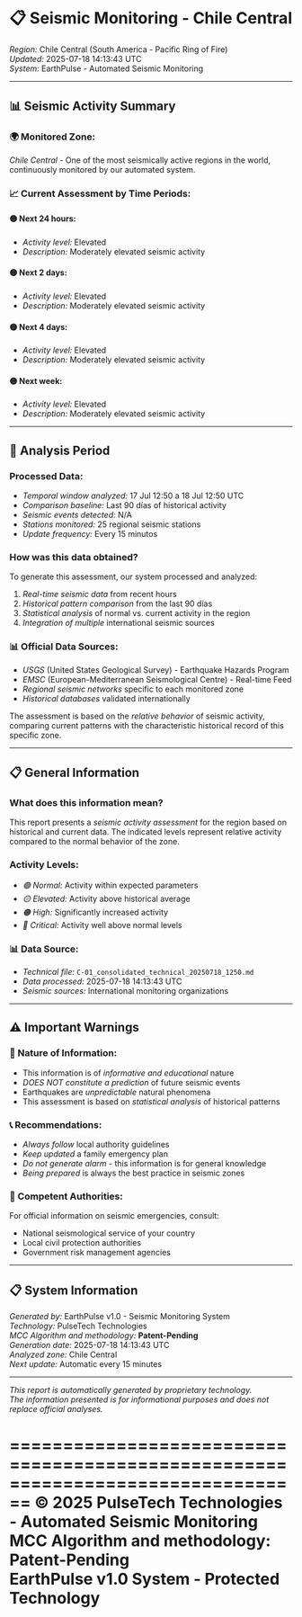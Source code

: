 # 📋 Seismic Monitoring - Chile Central

*Region:* Chile Central (South America - Pacific Ring of Fire)  
*Updated:* 2025-07-18 14:13:43 UTC  
*System:* EarthPulse - Automated Seismic Monitoring  

---

## 📊 Seismic Activity Summary

### 🌍 Monitored Zone:
*Chile Central* - One of the most seismically active regions in the world, continuously monitored by our automated system.

### 📈 Current Assessment by Time Periods:

#### 🟡 Next 24 hours:
- *Activity level:* Elevated
- *Description:* Moderately elevated seismic activity

#### 🟡 Next 2 days:
- *Activity level:* Elevated
- *Description:* Moderately elevated seismic activity

#### 🟡 Next 4 days:
- *Activity level:* Elevated
- *Description:* Moderately elevated seismic activity

#### 🟡 Next week:
- *Activity level:* Elevated
- *Description:* Moderately elevated seismic activity


---

## 📅 Analysis Period

### Processed Data:
- *Temporal window analyzed:* 17 Jul 12:50 a 18 Jul 12:50 UTC
- *Comparison baseline:* Last 90 días of historical activity
- *Seismic events detected:* N/A
- *Stations monitored:* 25 regional seismic stations
- *Update frequency:* Every 15 minutos

### How was this data obtained?
To generate this assessment, our system processed and analyzed:

1. *Real-time seismic data* from recent hours
2. *Historical pattern comparison* from the last 90 días
3. *Statistical analysis* of normal vs. current activity in the region
4. *Integration of multiple* international seismic sources

### 📊 Official Data Sources:
- *USGS* (United States Geological Survey) - Earthquake Hazards Program
- *EMSC* (European-Mediterranean Seismological Centre) - Real-time Feed
- *Regional seismic networks* specific to each monitored zone
- *Historical databases* validated internationally

The assessment is based on the *relative behavior* of seismic activity, 
comparing current patterns with the characteristic historical record of this specific zone.



---

## 📋 General Information

### What does this information mean?
This report presents a *seismic activity assessment* for the region based on historical and current data. The indicated levels represent relative activity compared to the normal behavior of the zone.

### Activity Levels:
- *🟢 Normal:* Activity within expected parameters
- *🟡 Elevated:* Activity above historical average  
- *🟠 High:* Significantly increased activity
- *🔴 Critical:* Activity well above normal levels

### 📊 Data Source:
- *Technical file:* `C-01_consolidated_technical_20250718_1250.md`
- *Data processed:* 2025-07-18 14:13:43 UTC
- *Seismic sources:* International monitoring organizations

---

## ⚠️ Important Warnings

### 🚨 Nature of Information:
- This information is of *informative and educational* nature
- *DOES NOT constitute a prediction* of future seismic events
- Earthquakes are *unpredictable* natural phenomena
- This assessment is based on *statistical analysis* of historical patterns

### 📞 Recommendations:
- *Always follow* local authority guidelines
- *Keep updated* a family emergency plan  
- *Do not generate alarm* - this information is for general knowledge
- *Being prepared* is always the best practice in seismic zones

### 🏢 Competent Authorities:
For official information on seismic emergencies, consult:
- National seismological service of your country
- Local civil protection authorities
- Government risk management agencies

---

## 📋 System Information

*Generated by:* EarthPulse v1.0 - Seismic Monitoring System  
*Technology:* PulseTech Technologies  
*MCC Algorithm and methodology:* **Patent-Pending**  
*Generation date:* 2025-07-18 14:13:43 UTC  
*Analyzed zone:* Chile Central  
*Next update:* Automatic every 15 minutes  

---

*This report is automatically generated by proprietary technology.*  
*The information presented is for informational purposes and does not replace official analyses.*

================================================================================
**© 2025 PulseTech Technologies - Automated Seismic Monitoring**  
**MCC Algorithm and methodology: Patent-Pending**  
**EarthPulse v1.0 System - Protected Technology**
================================================================================
